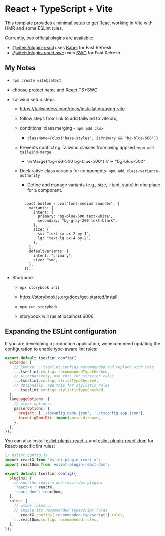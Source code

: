 # React + TypeScript + Vite

This template provides a minimal setup to get React working in Vite with HMR and some ESLint rules.

Currently, two official plugins are available:

- [@vitejs/plugin-react](https://github.com/vitejs/vite-plugin-react/blob/main/packages/plugin-react/README.md) uses [Babel](https://babeljs.io/) for Fast Refresh
- [@vitejs/plugin-react-swc](https://github.com/vitejs/vite-plugin-react-swc) uses [SWC](https://swc.rs/) for Fast Refresh

## My Notes

- `npm create vite@latest`
- choose project name and React TS+SWC

- Tailwind setup steps:

  - https://tailwindcss.com/docs/installation/using-vite
  - follow steps from link to add tailwind to vite proj
  - conditional class merging - `npm add clsx`
    - `className={clsx("base-styles", isPrimary && "bg-blue-500")}`
  - Prevents conflicting Tailwind classes from being applied -`npm add tailwind-merge`
    - twMerge("bg-red-500 bg-blue-500") // => "bg-blue-500"
  - Declarative class variants for components -`npm add class-variance-authority`

    - Define and manage variants (e.g., size, intent, state) in one place for a component.

    ```

      const button = cva("font-medium rounded", {
        variants: {
          intent: {
            primary: "bg-blue-500 text-white",
            secondary: "bg-gray-200 text-black",
          },
          size: {
            sm: "text-sm px-2 py-1",
            lg: "text-lg px-4 py-2",
          },
        },
        defaultVariants: {
          intent: "primary",
          size: "sm",
        },
      });

    ```

- Storybook

  - `npx storybook init`
  - https://storybook.js.org/docs/get-started/install

  - `npm run storybook`
  - storybook will run at localhost:6006

## Expanding the ESLint configuration

If you are developing a production application, we recommend updating the configuration to enable type-aware lint rules:

```js
export default tseslint.config({
  extends: [
    // Remove ...tseslint.configs.recommended and replace with this
    ...tseslint.configs.recommendedTypeChecked,
    // Alternatively, use this for stricter rules
    ...tseslint.configs.strictTypeChecked,
    // Optionally, add this for stylistic rules
    ...tseslint.configs.stylisticTypeChecked,
  ],
  languageOptions: {
    // other options...
    parserOptions: {
      project: ['./tsconfig.node.json', './tsconfig.app.json'],
      tsconfigRootDir: import.meta.dirname,
    },
  },
});
```

You can also install [eslint-plugin-react-x](https://github.com/Rel1cx/eslint-react/tree/main/packages/plugins/eslint-plugin-react-x) and [eslint-plugin-react-dom](https://github.com/Rel1cx/eslint-react/tree/main/packages/plugins/eslint-plugin-react-dom) for React-specific lint rules:

```js
// eslint.config.js
import reactX from 'eslint-plugin-react-x';
import reactDom from 'eslint-plugin-react-dom';

export default tseslint.config({
  plugins: {
    // Add the react-x and react-dom plugins
    'react-x': reactX,
    'react-dom': reactDom,
  },
  rules: {
    // other rules...
    // Enable its recommended typescript rules
    ...reactX.configs['recommended-typescript'].rules,
    ...reactDom.configs.recommended.rules,
  },
});
```
